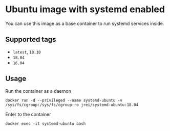 # Ubuntu image with systemd enabled

You can use this image as a base container to run systemd services inside.

## Supported tags
 - `latest`, `18.10`
 - `18.04`
 - `16.04`

## Usage

Run the container as a daemon

`docker run -d --privileged --name systemd-ubuntu -v /sys/fs/cgroup:/sys/fs/cgroup:ro jrei/systemd-ubuntu:18.04`

Enter to the container

`docker exec -it systemd-ubuntu bash`
